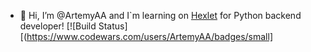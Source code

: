 - 👋 Hi, I’m @ArtemyAA and I`m learning on [Hexlet](https://ru.hexlet.io/programs/python) for Python backend developer!
[![Build Status][(https://www.codewars.com/users/ArtemyAA/badges/small]
<!---
ArtemyAA/ArtemyAA is a ✨ special ✨ repository because its `README.md` (this file) appears on your GitHub profile.
You can click the Preview link to take a look at your changes.
--->
